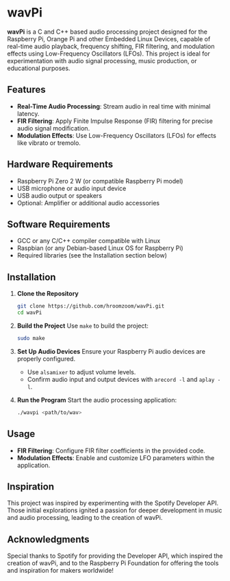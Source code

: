 # wavPi

**wavPi** is a C and C++ based audio processing project designed for the Raspberry Pi, Orange Pi and other Embedded Linux Devices, capable of real-time audio playback, frequency shifting, FIR filtering, and modulation effects using Low-Frequency Oscillators (LFOs). This project is ideal for experimentation with audio signal processing, music production, or educational purposes.

## Features
- **Real-Time Audio Processing**: Stream audio in real time with minimal latency.
- **FIR Filtering**: Apply Finite Impulse Response (FIR) filtering for precise audio signal modification.
- **Modulation Effects**: Use Low-Frequency Oscillators (LFOs) for effects like vibrato or tremolo.

## Hardware Requirements
- Raspberry Pi Zero 2 W (or compatible Raspberry Pi model)
- USB microphone or audio input device
- USB audio output or speakers
- Optional: Amplifier or additional audio accessories

## Software Requirements
- GCC or any C/C++ compiler compatible with Linux
- Raspbian (or any Debian-based Linux OS for Raspberry Pi)
- Required libraries (see the Installation section below)

## Installation
1. **Clone the Repository**
   ```bash
   git clone https://github.com/hroomzoom/wavPi.git
   cd wavPi
   ```

2. **Build the Project**
   Use `make` to build the project:
   ```bash
   sudo make
   ```

3. **Set Up Audio Devices**
   Ensure your Raspberry Pi audio devices are properly configured.
   - Use `alsamixer` to adjust volume levels.
   - Confirm audio input and output devices with `arecord -l` and `aplay -l`.

4. **Run the Program**
   Start the audio processing application:
   ```bash
   ./wavpi <path/to/wav>
   ```

## Usage
- **FIR Filtering**: Configure FIR filter coefficients in the provided code.
- **Modulation Effects**: Enable and customize LFO parameters within the application.

## Inspiration
This project was inspired by experimenting with the Spotify Developer API. Those initial explorations ignited a passion for deeper development in music and audio processing, leading to the creation of wavPi.

## Acknowledgments
Special thanks to Spotify for providing the Developer API, which inspired the creation of wavPi, and to the Raspberry Pi Foundation for offering the tools and inspiration for makers worldwide!


